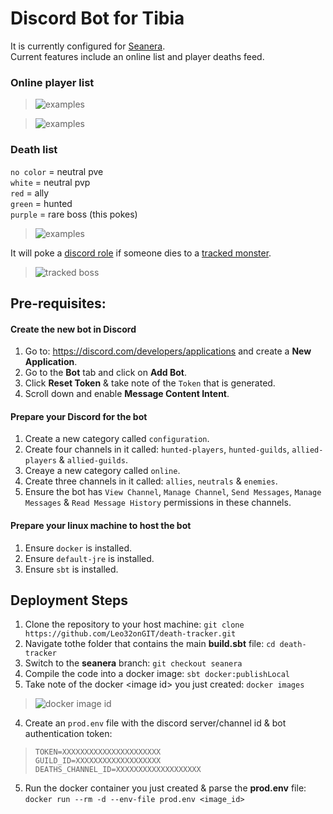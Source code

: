 # Discord Bot for Tibia

It is currently configured for [Seanera](https://github.com/Leo32onGIT/death-tracker/blob/main/death-tracker/src/main/scala/com/kiktibia/deathtracker/tibiadata/TibiaDataClient.scala#L20).    
Current features include an online list and player deaths feed.

### Online player list    

> ![examples](https://i.imgur.com/S72fiHb.png)

> ![examples](https://i.imgur.com/AkaTy62.png)

### Death list    
  
  `no color` = neutral pve    
  `white` = neutral pvp    
  `red` = ally    
  `green` = hunted    
  `purple` = rare boss (this pokes)
  
> ![examples](https://i.imgur.com/09xAyde.gif)

It will poke a [discord role](https://github.com/Leo32onGIT/death-tracker/blob/main/death-tracker/src/main/resources/application.conf#L23) if someone dies to a [tracked monster](https://github.com/Leo32onGIT/death-tracker/blob/main/death-tracker/src/main/resources/application.conf#L24-L94).

> ![tracked boss](https://i.imgur.com/cbwovAO.png)

## Pre-requisites:

#### Create the new bot in Discord
1. Go to: https://discord.com/developers/applications and create a **New Application**.
2. Go to the **Bot** tab and click on **Add Bot**.
3. Click **Reset Token** & take note of the `Token` that is generated.
4. Scroll down and enable **Message Content Intent**.

#### Prepare your Discord for the bot
1. Create a new category called `configuration`.
2. Create four channels in it called: `hunted-players`, `hunted-guilds`, `allied-players` & `allied-guilds`.
3. Creaye a new category called `online`.
4. Create three channels in it called: `allies`, `neutrals` & `enemies`.
5. Ensure the bot has `View Channel`, `Manage Channel`, `Send Messages`, `Manage Messages` & `Read Message History` permissions in these channels.

#### Prepare your linux machine to host the bot
1. Ensure `docker` is installed.
1. Ensure `default-jre` is installed.
1. Ensure `sbt` is installed.

## Deployment Steps

1. Clone the repository to your host machine: `git clone https://github.com/Leo32onGIT/death-tracker.git`
2. Navigate tothe  folder that contains the main **build.sbt** file: `cd death-tracker`
3. Switch to the **seanera** branch: `git checkout seanera`
4. Compile the code into a docker image: `sbt docker:publishLocal`
5. Take note of the docker \<image id\> you just created: `docker images`   
> ![docker image id](https://i.imgur.com/nXvSeIL.png)

4. Create an `prod.env` file with the discord server/channel id & bot authentication token:
> ```env
> TOKEN=XXXXXXXXXXXXXXXXXXXXXX   
> GUILD_ID=XXXXXXXXXXXXXXXXXXX   
> DEATHS_CHANNEL_ID=XXXXXXXXXXXXXXXXXXX
> ```
5. Run the docker container you just created & parse the **prod.env** file: `docker run --rm -d --env-file prod.env <image_id>`    
